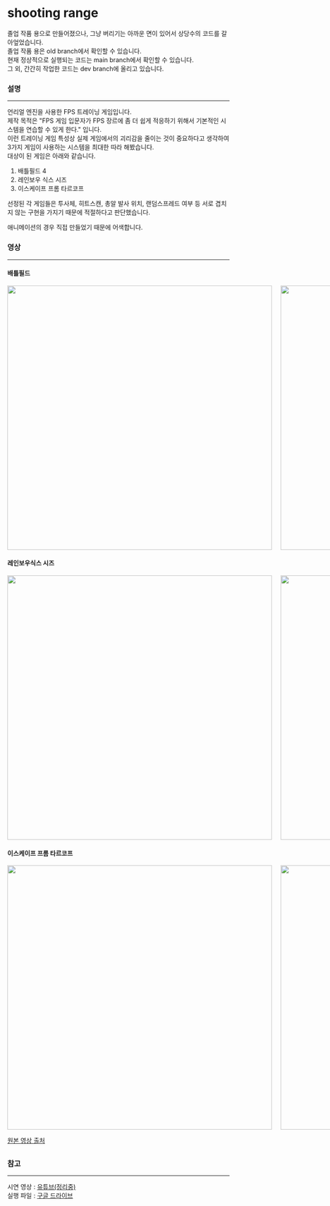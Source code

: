 # shooting range
 졸업 작품 용으로 만들어졌으나, 그냥 버리기는 아까운 면이 있어서 상당수의 코드를 갈아엎었습니다.      
졸업 작품 용은 old branch에서 확인할 수 있습니다.      
현재 정상적으로 실행되는 코드는 main branch에서 확인할 수 있습니다.     
그 외, 간간히 작업한 코드는 dev branch에 올리고 있습니다.                  
         
 ### 설명     
 ---
 언리얼 엔진을 사용한 FPS 트레이닝 게임입니다.    
제작 목적은 "FPS 게임 입문자가 FPS 장르에 좀 더 쉽게 적응하기 위해서 기본적인 시스템을 연습할 수 있게 한다." 입니다.       
이런 트레이닝 게임 특성상 실제 게임에서의 괴리감을 줄이는 것이 중요하다고 생각하여      
3가지 게임이 사용하는 시스템을 최대한 따라 해봤습니다.        
대상이 된 게임은 아래와 같습니다.    
  1. 배틀필드 4     
  2. 레인보우 식스 시즈     
  3. 이스케이프 프롬 타르코프     
      
선정된 각 게임들은 투사체, 히트스캔, 총알 발사 위치, 랜덤스프레드 여부 등 서로 겹치지 않는 구현을 가지기 때문에 적절하다고 판단했습니다.      

애니메이션의 경우 직접 만들었기 때문에 어색합니다.     
  
      
### 영상
---    
#### 배틀필드    
<div style="display:flex"> <!--배틀필드 -->
    <!-- 원본 -->
    <div style="flex:1;padding-right:10px;">
      <img src="https://drive.google.com/uc?export=view&id=1nsRe2RYn21QhJRpyaOew34hlI6FnhERx" width="600"/>
    </div>
    <!-- 구현 -->
    <div style="flex:1;padding-left:10px;">
      <img src="https://lh3.googleusercontent.com/fife/AAbDypDbE9O7-l_i1UiUIhRb2DNXNGThV0wTFENf4f8QsMBhlPxsABXy-m0FEtQ20izoEFAtE3AemiKbPa90xCTMxhor71Tl_UqfSPyVEb0BqDZnI4irkjAlSaigt3Xpfs69BuU40sbudtI2Mh4Ve2EDJ_SKRYsGmghhPMidlyK-9ZwMQzdwGTo5g9-rB4LQThBW7Rw2Pu5xHq4CWAAZO7ld5n50gacKXe3iF-pDwUxMWRILUjvXXVIX12QqjTL_h36f6rmVaT0HnMUCr_aVUbbGRMM93uegNizQd9AHidvas1v6nIb5mgAc-2cJWpMoENNNeNwQEUfGZnfYswGISfo4T8p6Yot41qktHZDH9QAw2Zzv29F4D53KJjk8CoYh4C9Q2Aq197W_pe_0-WLTFwTX9dD7ErWNdVpB-7L_6LSB_ZkhePWuOr0PGvd66R9mzW7ZhrFrS2trDEUG3QDv9UQ2GNCaWvOhaw5thUwIaoE43gjV1ZXU7F9foZeiLyqXyCzxeOTxhyKXn4VKBWZAj5wl8Mk2ik7mboJnaDlczvHNfa0Y2BJ0QZLNnShRuFF9vl5WGz-wNi1t-r4Dbkj3UxEWspih2SaZaqe7V66EnOHBdBZIlCzRnhVuqMyxVID2CdWClyn7wh_5EOIAmXAh5T7ipd53b5uLlZ_sMrzbbIPdRXdL_sCKY0IqYTh9M-rHukyKXKDMBmyqRXOHjLtpMDKvouKXmtXUaGN6P8cpRZTtDN7y5JfeJddWH2ibNZBMBL0ZFlHK8GWpoRgGtclN516FzASBR3WoBOPb1sifZ1ik7YmZuREb2OnJ0GucQ4PFERydLE-rU0_DCZpORxd_CfxLhKZABXaxQvcW-e9z4kq3lgMM5FBRHhu6O7keBnDxLAnxxSTz8Ttq5uTg0TSl6GjdyqZq362XgrTcJZ4UX7zJf138_VV--E8up3APRlNUOO57hwk99BwtPji7tviE9iQTVH6CNVLwQP-ydcgP1DOYoAsE2zK0Zi_e4oBDL9udzKtwYoI8vHTf5UzGgmZ9p1-70xFYXFNERN-6qYqqhXm0kbaQiLCh4OV4oipXvHBM3i454UiAYw1uRwoypAKXsmFZ9FEPOedRExvD1y4X5dBEY0WMC_DGz7Wl-wNaKco0aBD27Z_Ec8zCAi9BSAEvsx61mezfm8C1c4zdfj43keT1f7wcaP1wkVpQXBuLXwQKUxGh6NrXEJ7s5fSrvPdoH1s4gsQfFp8UGehy8i0e67X24OeXEav8x1X4V5GdKLrssuPfK9cpEUSJmzAYKSk01f_2UxDgqKkGd5uP7gmYIrNiy7wNATa3OqoQwEA-ZOiOcOzi78hjQhK9FEyyLaVhIgZH4JNfZwAvlqnbrfQZYmBFxwATGuSQjLEdTpUiy8BEp_8sMP8cVKU4e52KXieUalrp8sGxR1HnvySQx4xY_SiJD1MfFXtVs5vAh_o7w-JdAHZJLHoegA2rIPqu5tl5mArRblDVvlgbF6HBWrEbwOk_BG0DqT34ZD8M1ojfDJE=w1255-h738" width="600"/>
    </div> 
</div>

#### 레인보우식스 시즈
<div style="display:flex"> <!--레인보우 식스 시즈 -->
    <!-- 원본 -->
    <div style="flex:1;padding-right:10px;">
        <img src="https://lh3.googleusercontent.com/fife/AAbDypCwXdJobyx4GGTpCwh9jGYdJa-9y0DDTmSaq2LzekvY2BA03djvgX0x7ryiRW6c94j_Vs7SHvpiPRrWDt6OSgE5LqgqqZVlzKnDwF3wVIQc0sClvYjfms5L9qfAvFo2O2lL3gasuhxWCpphrztLI5OwncHSSWL5FLEqOARQ8jMdnr7UU5fQt-3lIjRlNBrR8KpmeS_sQvgwLA4yvzqm-Qii7oFJeYh_boABVekZrd_obv3kF-cWQVHZflYGHNyza6kT9KD1WOB5vY1sKE8B2R3KG0s7ECN8ItP9RBRCIjxZrwpm4HU-RH_SiG4hA_-s7pzhlnggV324uhP8JAVzuUI3uH8s4Pa1rArgawz0j_pDjKAzFGnnSUDH7nS-gkI21YDWk_YpjvI9Okhbm9DueRy5AkgqaJ7cn5qsikICY-s2StQ97i7KvvavS0oZVeuCp7Txt9Fb3F4hfSHAm6wGqo4K6AzF943NuKG3D5Fvx10kuumCWXbzH0QG7jay8Yd5suvRoVfS4supivB451pZOiQsU0AQ1Q0T9a1jog5XK51Gl_tyQoZ2I4j0hbBBGBuDP9Yf1-hVFtuJ12J6ACuCylZ2jJ3du6eBmNJt1ylF28nnSBuja8yUYAXaBxGGCWP5gdBGWLc_lPvygeV9rKDYBs3HvP5fU6sHVonpnpge5jHpBXN6vzcR5hHg3cbpLapyEoSRn3-j6LdytA_fT_HyyBVv9ZU00jvj_XZpF0BgGIE2g2My-jY11XQs52HNV33vt0WOsQogvXGWzxIFb8EHPZ1rAbu2yHNC0tOhB-h_estfOO9ATLD-qykhBgEgTg5JNVKwB_nO4FGxLXU13bMekSdsVU2rOpC_4lanR9k42JQQ47LMeQqyFtgRrXkZM7wntUws2lv97qNHW5PjJuoL20AX7maF_iyym_6GbifoXbqHr-xwvs3fhzLXr-lwEeXb9MgjBGwrKyl7fIlYcv4T5uD6L-a55gSX7XeGsZGVw-9tzXXI9zT8cBXRUWnVUmEdFHUat3eQ7E0oZxcg366uAZx5_6ZCbBj-4Q5qBcjclkm-MtM3VPtdux_bBwWgqtQ7vYwdVuc6SiJOLkzg8lJ6bzcgPW_3YT-KpKrT2mfoIXKz78ZfSWSxwD7Rmx3WLe1TDICcJyyaFDddR0oBsgl478qQq_J3hf2JrthbId6giHERK0ThjktV6WVsE7ZC0RJ9P-LWfnec-W6yiTtJx3PKFSnynUwaS_Rhs1inHNJeieyMceUUqw_0qe7O6V_OS8oXYuCyT3qUlLuIKK19sYdyzL-uJWMwz1vMl7Te1xUZsrIKiQb_cNOlvebP-90Hm2519ubLWEALKt5UpSoZe4j2KBDDoZZmDq7xpwdsnt5TRjJKBe4gCGF9Of6STR5n52VduT-4FDiWlSv5RO7qGsGJtSsIQcPhaurd3FlhC3vRLwHGAnMbybP_HjIhhKwBXm_u51kcqnORBsao8iMd7eIVh71RyD_KAZu1EL_-DaXyrYGLR0SRNni6GhfHNZ4=w1255-h738" width="600"/>
    </div>
    <!-- 구현 -->
    <div style="flex:1;padding-left:10px;">
        <img src="https://lh3.googleusercontent.com/fife/AAbDypBnT-F_5jS-t3b3USfj5gIEX_fVs6i7T1eV-wHrjLqKQjtD-NuEQbjHG-iEr3hKDFgZdbXsEAos0RY--JhYdl5fsVLs_gh2qPhgVquFzUF85KRYySMS6AKLKtMZz-hn5z2jypN7ACphey0S2yqrQP_5sqjd-waTGzxR7XNzWN5XQXrsivEoMVDe7L0CB-sd-HEK0hYdFUlm8zFjMC3wjpqXqVAqagyA53m41iwYH9hfh4RjKls5jYNMmnMOCJdgc1lFwRhpDSwnTiMXhItXKCLar3uR3gK3jG8C30bpU69GMomdFFtgv9w4rev8xy4h5nmy-8pK89Svj0HxZB5xK54qtxSQB8bRmwN8K1OMFB8QpWK1tS3gitdWPh_p8xTF7UI8w0_XxPn5CHcn8BR-dCf7q9FSgl8pA3iIyv8wW8j9XW-Mjc1lIvdtbRwFYO_TmQDgOWvf24sDXN4e6TjJ1wfM2wVG3UURHp1jyNxj6D-KexdqdwhQGANUmVobFZiC2HaSb4Y-i1ZbL6y4IOFW3r9fia_WrJr2i0KTAOvTaluJqkm2NMcyXB21bexqxcG6amJTEgjlikChsaDYRtNGOUC-RfgaAe2_bHJCyk6lYzdpXtB0gyEx8mo3ybdW1bJWjkvAR7ANt2EJ9X8iwRcUJ8mehJnWgyIBMZwnUDl_0IBne32lIXyxO-yaT_ytCJDJgJ30m3-UYr8xJxt6ld1IjkMpeqQZbaaTdgv7o2mCVqeaNgmt9OvzhK4PniW2P1Po0Mj5rKTF8ApUhWIDHJhwfh7tS6JTUyqXy7oUQ7z0lbytPqXXxgsmWwpYQu-_CNHvEPBDUQ39Miwr8bkYnhyp5LnwLdQiYcnqfho9AbsyU8KslfNvTAvUBeJv2tsjLrFuFV76rf1burpYKSG5l9n1-894O8TLIWRv2a3M97fdjhT1HFxBCjq39ZUEPyNPosNxn137-KxjPqTFtJT0SX6IY-VMGUjr--sSTJyRmB_b4jRHp2UN39-ZslpQxeDHX6QecGJ7OKjQ2KTXVrLgzhn8764cc8ksywAAjUlt63yJp2B-r3czDDMUSGUz91NPFQe7mlmQCBFoqanZnn1GHsQRyNIWOiYElnNH_cOyeor681BiTopVgEteqhwv0QA0UThNbi0CIhTJLJwiPHgL9nTgqJOwbo1IWSKTPRusM30XOwXGKZ0AeC7_JEXGGrCrxgfm9JF9IHj8thvczGGQW3Mcx5h47FwNCirE3dqSwidhpyA13D25Qk0TX2Yj7r0imdzxYzziKvEEeuwdx1jTdTa9QKoFL_EQ1mv4s8KUyCCTyrZvB3sZUmseN8YheEr8xBR-572VQTkxEtO59cNX4tksS0gRqsxCszEffDXEvae3elv6g-iYSaK4oXUiF2pmvW44Ez2HHjbXAZHyDYYxSFEieCR_8ByuNadGDA6FfFxwZIWujG9AkjEW34nEhS5-vFM9yBh-7RaoisjG_WpTBGg2xKrjBLg9p18JzpS8ojCKxi24I4nPZd1m2K7OK7E=w1255-h738" width="600"/>
    </div> 
</div>

#### 이스케이프 프롬 타르코프
<div style="display:flex"> <!-- 타르코프 -->
    <!-- 원본 -->
    <div style="flex:1;padding-right:10px;">
        <img src="https://lh3.googleusercontent.com/fife/AAbDypCYhh8TraJwwVMFTG7kXI8bmuF8Hm6waf6kXz4opzyBD2Xybi5gjbvW2NRKJp2MOYZ-dGdawQZ-JvdN3ZMWaFIhKUlwmEcosUV7hzFgoAe2Lf8OO0I9vwI6sUaeOwaZRU5fB5cPlWS4jW7vZWBaZWdLHK7btepzi4BDJo1FB3Nciaji8gdEcLBJ6KscT3k8MbrrQbNo9pkz18rkFt-7s1GPEVrHgrB7acJqfbqEqefzsMK58A9Dg40jM_Yn3QW1vhlnlFo3tEB_2lf86n9YryylSYBEkKREozhmrkV0P7Hc9qyxCY6mul9BPuunaYl3-NVLrXBvSYfsgpAAub9G5JPaihf2tJQLCyX7k6PSknwBfm43pMualXpn95jLtdLL-fIy04OYZLquttQqpvfGkBjmi_Te645TVixFoTXwVWNyGoOZjDVrOjxdIh5HblJiLYTy7GlyKFFb-VU3FqxB5ORN3jRd_v0Vv7OH2CgiGtX2pt7AxZK8OHmoi-_M-5G7BkRj2w6G7FJBHbR2pDDN04CwguKr_Yh59eB1JHWfoicVOqazT0xVAh3uohQy45zwz2BRK55E5tAKH1JhETWwScHJDqftV9FoEmWe8DjUcnfrxCPR4cFaromOKZZpD1o1XjY5o3XN_wZTZFLug4NyynLsYcnIaEfArn9auE-aJPrPcBe_3pI4fquWpyIOEI4P4MHj_L5dc6ctFgQbqZWeoSRhkR_1_PWo-aXEyXWDnLT0nJKvutjxYmUpFn40qfmln-yIfMnC2pibw80eEseyAahflYIXnwOEmsOvArik7ePwSJoJQchCmZD_Z3v-cZVs40rqG1Y7WvmbHRylAziU5_r7DzPqlWhcO9LMMUfWldIOuYXM62pbsm0lmy7SEMZT37ZFoh6zjEemLPScaCvD21ciwCaPE6YZP0afsye_uRliufSJa85sYbzp5MrLczgA2cqu_OuaO8YFIph_kuVAGFj8vSBHm4mPxz1E3lDUoTYD41JJQKwE_srxyzgR3Db0LUYtus7YYt6_WgI5GnKLPXV24x1kmjWWU8MlK-R0x-DWmZNTihC4I3Mjm27B9Y_NbAlB0Es8RoddzurhkC7YIXA4Nj7F-FUOKV2qRr0NoJ-1dVxk2AJZO7wzCa9ClK2Q48SfveTbvgRdiP5BbNkgRHPZRgdP_NqipI9PPGzaLL2d4Rf8uxp34T4EhMldfAq_PPVmnOnb-80-DgbSdwqa2JpSoeo62znwDwy_NrMBr8YX88Xe__goPex6n82W-RQpjz6eHSsjjXvQUB3iZjipTCW1HH2Gjgh5BgjKKuOzTTVAksr1s-AcYnhfTtwfTxKJGjx-4l-IVPQXF7RsCDcl9FsA8uul1LSWGMSdWNDMpTxgAqo3cEhR3rc5l9qLy1IzLGblC2yiAU-rtypAJBLEO9zLpPlH3yxabnRBDuIoFzfTJLLNWeRCns2wVyFQezhuvNdfguX5_KfaMqZPFr-mbiMikr4pG3c8_sqdzsZtnjvE6YXSCOOBQ6AxacM=w518-h738" width="600"/>
    </div>
    <!-- 구현 -->
    <div style="flex:1;padding-left:10px;">
        <img src="https://lh3.googleusercontent.com/fife/AAbDypA0V_nsvM0M-Bw3nhsitdaqJJURvGORVgw6_R7G1FFAbjAslGxU4f709HJ3S-gkSkQOD7uCOK1Y70LhhrS6M_z_E37aqbsJiZk6MFrSnFeH8MIzxATo9-fybnol84Sqa6btGbR7i0T1-FSHs7pV0lYM3v5eYpsnmGHgvp4fuBZAdomx9Dnz3Zn9loOYHGJgxlI_o-zYVWfDu7LbKmt_-I10oo3U5fk28KK9RejPqMyZzRrWp5psrETaDwlyohhXT24ukwCPUn1LrdQgOdZKSWwQojt4w3XB3k1hqovILC0vQjBl6kwdbiAsGL4v8JTjh5BbcJ9Xhxa20ZnFGOkAauXkVryDbAUxOI_6iL1Szs1sN75VU8YFcSiV5_A57cXYX-ad_Kit98ADE2NAmTSm_FuU2pVK9udgd6f7X0dGeswnbcvqgEz1JujpGvVD2IKp1-hq5w452-QfiHqOCAEZzJv6b6M7lm0hALuh_YsnCRB28PCEuhMa-aAa4bvqeki1XB8eutrTkj_C1jxvB88QEImTpWIblgy-2tmVQeu8PQ0PS58Z_6s74ft_7yAuNMqdgrHcuEGrB_9l-KJs1WcZ9QuIygJv-EUPIO2GUIsNr6u_tgTY5ioZVWrQtrh6Qlp-nP3Nm855AxQ8HWOXhfIg0v53mhgaRROKWL9A5r3-Hhbup7o6f_AicicXxS17nLqifmByr2Bd4n7DBrqlGsoDTM8AW9lhRtNmoyqvsl52mU4SMkLmJuHMTXAAqGkJ9Z8WgytqrQII5aJlOYdy9Th_XZOu-QJReetdiKYPCCA5wY-9TpzscLOwwDoIJH_kmEVwXa1kBLKBk2Jv_KzRTKvsYGILSbpme3ogmF6oh2W7vUNlrmDwZE_xhXsrjKmknZc6JQFZHIQKg1fGZpt6NNHFR7u_GK5Gw6LKmlpJerAf68AklFWJj5fPrDXDjWUJp_5QPfJFzWKrwzsZVd6jlLZ2vDCgXdVT8Tz8HMxTMOZp0Z8XLFhk9LH9RFnB40SK0ll0fw6GK5l0GVJ0uydSKNhvP0PZbs3goRPslrE8HwSR0XIPdXombEmYroL3iqE2Qey6wOT52VvExDIGQIm5N1eYTLS9vS5XMWtDtfF23WQQaDGlr-X1s8jyb3mI6hSIwmdZtqkvCFCcGsUERXujw8H4z6gU3vnXvD54x1p-j-zurt0omeSW_kkw5AZfO6qnHhdOSYDvaQ7LzfokKRY5s5GK8f5Qvrvu1Rn-oeeBbORXovdzIvEh4O9EuI1sD5IxWYSM948cv-plg22bWXoGtqlBkLNTy4SSKA57NZdctMu8oOErJQTKrqOKGY3vy9wtmD4rRk586oSOt8QRvobOvcIJmFPASAV-vBZZDJZxM7d17KQVLrA5lLfegxNCrH6wakWdHlZcg8_7_eFIpbjlyRQIsgBX4QaKrmDg_RHoDFs466AnAjhxvWE3s4pOzEp_DKZeZbIxIn3pikFyKuAVE8AaLt-hrxUHc7dV7QLThLCmvsJdDIiO5rnZqAEiRrc=w1255-h738" width="600"/>
    </div> 
    
</div>

[원본 영상 출처](http://youtube.com/watch?t=227&v=IBG44eHL2xg&feature=youtu.be&ab_channel=SirHansVaderEN)    

##     
##        
  ### 참고
  ---
시연 영상 : [유튜브(정리중)]()       
실행 파일 : [구글 드라이브](https://drive.google.com/file/d/12ix8i4Nq4FSzWUAIyZiHRLR5q88buyeV/view?usp=sharing)      
